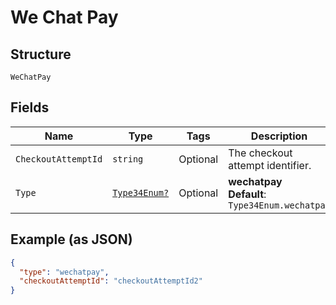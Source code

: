 
# We Chat Pay

## Structure

`WeChatPay`

## Fields

| Name | Type | Tags | Description |
|  --- | --- | --- | --- |
| `CheckoutAttemptId` | `string` | Optional | The checkout attempt identifier. |
| `Type` | [`Type34Enum?`](../../doc/models/type-34-enum.md) | Optional | **wechatpay**<br>**Default**: `Type34Enum.wechatpay` |

## Example (as JSON)

```json
{
  "type": "wechatpay",
  "checkoutAttemptId": "checkoutAttemptId2"
}
```

